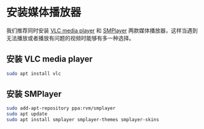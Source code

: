 # 安装媒体播放器

我们推荐同时安装 [VLC media player](http://www.videolan.org) 和 [SMPlayer](http://smplayer.sourceforge.net) 两款媒体播放器，这样当遇到无法播放或者播放有问题的视频时能够有多一种选择。

## 安装 VLC media player

```bash
sudo apt install vlc
```

## 安装 SMPlayer

```bash
sudo add-apt-repository ppa:rvm/smplayer
sudo apt update
sudo apt install smplayer smplayer-themes smplayer-skins
```
